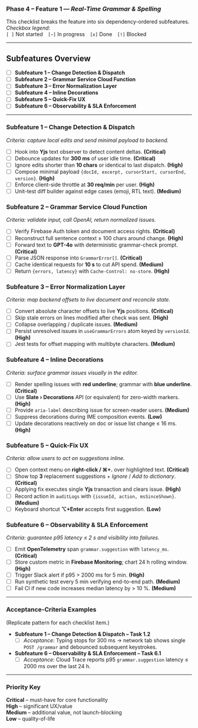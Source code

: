 ### Phase 4 – Feature 1 — *Real-Time Grammar & Spelling*  

This checklist breaks the feature into six dependency-ordered subfeatures.  
*Checkbox legend:*  
`[ ]` Not started `[~]` In progress `[x]` Done `[!]` Blocked  

---

## Subfeatures Overview  
- [ ] **Subfeature 1 – Change Detection & Dispatch**  
- [ ] **Subfeature 2 – Grammar Service Cloud Function**  
- [ ] **Subfeature 3 – Error Normalization Layer**  
- [ ] **Subfeature 4 – Inline Decorations**  
- [ ] **Subfeature 5 – Quick-Fix UX**  
- [ ] **Subfeature 6 – Observability & SLA Enforcement**  

---

### Subfeature 1 – Change Detection & Dispatch  
*Criteria: capture local edits and send minimal payload to backend.*

  - [ ] Hook into **Yjs** text observer to detect content deltas. **(Critical)**  
  - [ ] Debounce updates for **300 ms** of user idle time. **(Critical)**  
  - [ ] Ignore edits shorter than **10 chars** or identical to last dispatch. **(High)**  
  - [ ] Compose minimal payload `{docId, excerpt, cursorStart, cursorEnd, version}`. **(High)**  
  - [ ] Enforce client-side throttle at **30 req/min** per user. **(High)**  
  - [ ] Unit-test diff builder against edge cases (emoji, RTL text). **(Medium)**  

### Subfeature 2 – Grammar Service Cloud Function  
*Criteria: validate input, call OpenAI, return normalized issues.*

  - [ ] Verify Firebase Auth token and document access rights. **(Critical)**  
  - [ ] Reconstruct full sentence context ± 100 chars around change. **(High)**  
  - [ ] Forward text to **GPT-4o** with deterministic grammar-check prompt. **(Critical)**  
  - [ ] Parse JSON response into `GrammarError[]`. **(Critical)**  
  - [ ] Cache identical requests for **10 s** to cut API spend. **(Medium)**  
  - [ ] Return `{errors, latency}` with `Cache-Control: no-store`. **(High)**  

### Subfeature 3 – Error Normalization Layer  
*Criteria: map backend offsets to live document and reconcile state.*

  - [ ] Convert absolute character offsets to live **Yjs** positions. **(Critical)**  
  - [ ] Skip stale errors on lines modified after check was sent. **(High)**  
  - [ ] Collapse overlapping / duplicate issues. **(Medium)**  
  - [ ] Persist unresolved issues in `useGrammarErrors` atom keyed by `versionId`. **(High)**  
  - [ ] Jest tests for offset mapping with multibyte characters. **(Medium)**  

### Subfeature 4 – Inline Decorations  
*Criteria: surface grammar issues visually in the editor.*

  - [ ] Render spelling issues with **red underline**; grammar with **blue underline**. **(Critical)**  
  - [ ] Use **Slate › Decorations** API (or equivalent) for zero-width markers. **(High)**  
  - [ ] Provide `aria-label` describing issue for screen-reader users. **(Medium)**  
  - [ ] Suppress decorations during IME composition events. **(Low)**  
  - [ ] Update decorations reactively on doc or issue list change ≤ 16 ms. **(High)**  

### Subfeature 5 – Quick-Fix UX  
*Criteria: allow users to act on suggestions inline.*

  - [ ] Open context menu on **right-click / ⌘+.** over highlighted text. **(Critical)**  
  - [ ] Show top **3** replacement suggestions + *Ignore* / *Add to dictionary*. **(Critical)**  
  - [ ] Applying fix executes single **Yjs** transaction and clears issue. **(High)**  
  - [ ] Record action in `auditLogs` with `{issueId, action, msSinceShown}`. **(Medium)**  
  - [ ] Keyboard shortcut **⌥+Enter** accepts first suggestion. **(Low)**  

### Subfeature 6 – Observability & SLA Enforcement  
*Criteria: guarantee p95 latency ≤ 2 s and visibility into failures.*

  - [ ] Emit **OpenTelemetry** span `grammar.suggestion` with `latency_ms`. **(Critical)**  
  - [ ] Store custom metric in **Firebase Monitoring**; chart 24 h rolling window. **(High)**  
  - [ ] Trigger Slack alert if p95 > 2000 ms for 5 min. **(High)**  
  - [ ] Run synthetic test every 5 min verifying end-to-end path. **(Medium)**  
  - [ ] Fail CI if new code increases median latency by > 10 %. **(Medium)**  

---

### Acceptance-Criteria Examples  
(Replicate pattern for each checklist item.)

- **Subfeature 1 – Change Detection & Dispatch – Task 1.2**  
  - [ ] *Acceptance:* Typing stops for 300 ms → network tab shows single `POST /grammar` and debounced subsequent keystrokes.  

- **Subfeature 6 – Observability & SLA Enforcement – Task 6.1**  
  - [ ] *Acceptance:* Cloud Trace reports p95 `grammar.suggestion` latency ≤ 2000 ms over the last 24 h.  

---

### Priority Key  
**Critical** – must-have for core functionality  
**High** – significant UX/value  
**Medium** – additional value, not launch-blocking  
**Low** – quality-of-life 